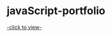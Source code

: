 # javaScript-portfolio
<a href="https://bezziboi.github.io/javaScript-portfolio/">
-click to view-</a>
